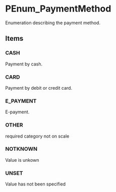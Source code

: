 # PEnum_PaymentMethod

Enumeration describing the payment method.<!-- end of definition -->

## Items

### CASH
Payment by cash.

### CARD
Payment by debit or credit card.

### E_PAYMENT
E-payment.

### OTHER
required category not on scale

### NOTKNOWN
Value is unkown

### UNSET
Value has not been specified
